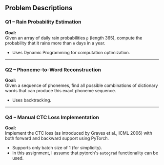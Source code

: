 ## Problem Descriptions

### Q1 – Rain Probability Estimation

**Goal:**  
Given an array of daily rain probabilities `p` (length 365), compute the probability that it rains more than `n` days in a year.

- Uses Dynamic Programming for computation optimization.

---

### Q2 – Phoneme-to-Word Reconstruction

**Goal:**  
Given a sequence of phonemes, find all possible combinations of dictionary words that can produce this exact phoneme sequence.

- Uses backtracking.

---

### Q4 – Manual CTC Loss Implementation

**Goal:**  
Implement the CTC loss (as introduced by Graves et al., ICML 2006) with both forward and backward support using PyTorch.

- Supports only batch size of 1 (for simplicity).
- In this assignment, I assume that pytorch's `autograd` functionality can be used.
